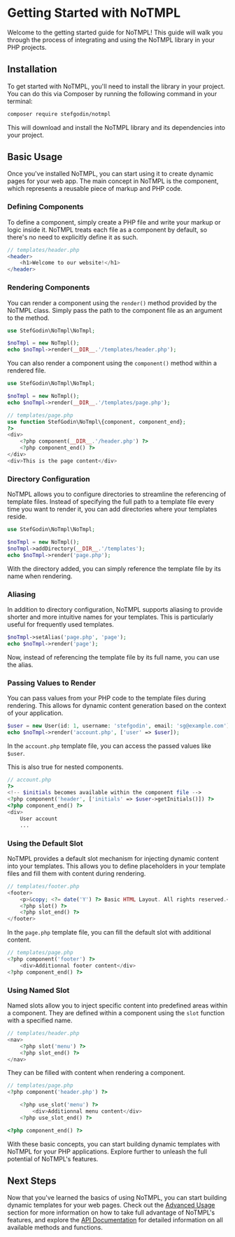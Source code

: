# Getting Started with NoTMPL

Welcome to the getting started guide for NoTMPL! This guide will walk you through the process of integrating and using
the NoTMPL library in your PHP projects.

## Installation

To get started with NoTMPL, you'll need to install the library in your project. You can do this via Composer by running
the following command in your terminal:

```bash
composer require stefgodin/notmpl
```

This will download and install the NoTMPL library and its dependencies into your project.

## Basic Usage

Once you've installed NoTMPL, you can start using it to create dynamic pages for your web app. The main concept in
NoTMPL is the component, which represents a reusable piece of markup and PHP code.

### Defining Components

To define a component, simply create a PHP file and write your markup or logic inside it. NoTMPL treats each file as a
component by default, so there's no need to explicitly define it as such.

```php
// templates/header.php
<header>
    <h1>Welcome to our website!</h1>
</header>
```

### Rendering Components

You can render a component using the `render()` method provided by the NoTMPL class. Simply pass the path to the
component file as an argument to the method.

```php
use StefGodin\NoTmpl\NoTmpl;

$noTmpl = new NoTmpl();
echo $noTmpl->render(__DIR__.'/templates/header.php');
```

You can also render a component using the `component()` method within a rendered file.

```php
use StefGodin\NoTmpl\NoTmpl;

$noTmpl = new NoTmpl();
echo $noTmpl->render(__DIR__.'/templates/page.php');
```

```php
// templates/page.php
use function StefGodin\NoTmpl\{component, component_end}; 
?>
<div>
    <?php component(__DIR__.'/header.php') ?>
    <?php component_end() ?>
</div>
<div>This is the page content</div>
```

### Directory Configuration

NoTMPL allows you to configure directories to streamline the referencing of template files. Instead of specifying the
full path to a template file every time you want to render it, you can add directories where your templates reside.

```php
use StefGodin\NoTmpl\NoTmpl;

$noTmpl = new NoTmpl();
$noTmpl->addDirectory(__DIR__.'/templates');
echo $noTmpl->render('page.php');
```

With the directory added, you can simply reference the template file by its name when rendering.

### Aliasing

In addition to directory configuration, NoTMPL supports aliasing to provide shorter and more intuitive names for your
templates. This is particularly useful for frequently used templates.

```php
$noTmpl->setAlias('page.php', 'page');
echo $noTmpl->render('page');
```

Now, instead of referencing the template file by its full name, you can use the alias.

### Passing Values to Render

You can pass values from your PHP code to the template files during rendering. This allows for dynamic content
generation based on the context of your application.

```php
$user = new User(id: 1, username: 'stefgodin', email: 'sg@example.com');
echo $noTmpl->render('account.php', ['user' => $user]);
```

In the `account.php` template file, you can access the passed values like `$user`.

This is also true for nested components.

```php
// account.php
?>
<!-- $initials becomes available within the component file -->
<?php component('header', ['initials' => $user->getInitials()]) ?>
<?php component_end() ?>
<div>
    User account
    ...
```

### Using the Default Slot

NoTMPL provides a default slot mechanism for injecting dynamic content into your templates. This allows you to define
placeholders in your template files and fill them with content during rendering.

```php
// templates/footer.php
<footer>
    <p>&copy; <?= date('Y') ?> Basic HTML Layout. All rights reserved.</p>
    <?php slot() ?>
    <?php slot_end() ?>
</footer>
```

In the `page.php` template file, you can fill the default slot with additional content.

```php
// templates/page.php
<?php component('footer') ?>
    <div>Additionnal footer content</div>
<?php component_end() ?>
```

### Using Named Slot

Named slots allow you to inject specific content into predefined areas within a component. They are defined within a
component using the `slot` function with a specified name.

```php
// templates/header.php
<nav>
    <?php slot('menu') ?>
    <?php slot_end() ?>
</nav>
```

They can be filled with content when rendering a component.

```php
// templates/page.php
<?php component('header.php') ?>

    <?php use_slot('menu') ?>
        <div>Additionnal menu content</div> 
    <?php use_slot_end() ?>

<?php component_end() ?>
```

With these basic concepts, you can start building dynamic templates with NoTMPL for your PHP applications. Explore
further to unleash the full potential of NoTMPL's features.

## Next Steps

Now that you've learned the basics of using NoTMPL, you can start building dynamic templates for your web pages. Check
out the [Advanced Usage](./advanced.md) section for more information on how to take full advantage of NoTMPL's features,
and explore the [API Documentation](./api/index.md) for detailed information on all available methods and functions.